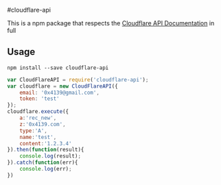 #cloudflare-api

This is a npm package that respects the [Cloudflare API Documentation](https://www.cloudflare.com/docs/client-api.html#s2.1) in full

## Usage
```
npm install --save cloudflare-api
```

```javascript
var CloudFlareAPI = require('cloudflare-api');
var cloudflare = new CloudFlareAPI({
	email: '0x4139@gmail.com',
	token: 'test'
});
cloudflare.execute({
    a:'rec_new',
    z:'0x4139.com',
    type:'A',
    name:'test',
    content:'1.2.3.4'
}).then(function(result){
    console.log(result);
}).catch(function(err){
    console.log(err);
})
```

